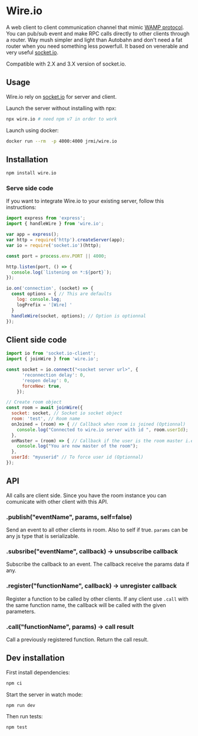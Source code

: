 # Wire.io

A web client to client communication channel that mimic [WAMP protocol](https://wamp-proto.org/). You can pub/sub event and make RPC calls directly to other clients through a router.
Way mush simpler and light than Autobahn and don't need a fat router when you need something less powerfull. It based on
venerable and very useful [socket.io](https://socket.io/).

Compatible with 2.X and 3.X version of socket.io.

## Usage

Wire.io rely on [socket.io](https://socket.io/) for server and client.

Launch the server without installing with npx:

```sh
npx wire.io # need npm v7 in order to work
```

Launch using docker:

```sh
docker run --rm  -p 4000:4000 jrmi/wire.io
```

## Installation

```sh
npm install wire.io
```

### Serve side code

If you want to integrate Wire.io to your existing server, follow this instructions:

```js
import express from 'express';
import { handleWire } from 'wire.io';

var app = express();
var http = require('http').createServer(app);
var io = require('socket.io')(http);

const port = process.env.PORT || 4000;

http.listen(port, () => {
  console.log(`listening on *:${port}`);
});

io.on('connection', (socket) => {
  const options = { // This are defaults
    log: console.log;
    logPrefix = '[Wire] '
  }
  handleWire(socket, options); // Option is optionnal
});
```

## Client side code

```js
import io from 'socket.io-client';
import { joinWire } from 'wire.io';

const socket = io.connect("<socket server url>", {
      'reconnection delay': 0,
      'reopen delay': 0,
      forceNew: true,
    });

// Create room object
const room = await joinWire({
  socket: socket, // Socket io socket object
  room: 'test', // Room name
  onJoined = (room) => { // Callback when room is joined (Optionnal)
    console.log("Connected to wire.io server with id ", room.userId);
  },
  onMaster = (room) => { // Callback if the user is the room master i.e. the first user (on next if first quit). (Optionnal)
    console.log("You are now master of the room");
  },
  userId: "myuserid" // To force user id (Optionnal)
});

```

## API

All calls are client side. Since you have the room instance you can comunicate with other client with this API.

### .publish("eventName", params, self=false)

Send an event to all other clients in room. Also to self if true.
`params` can be any js type that is serializable.

### .subsribe("eventName", callback) -> unsubscribe callback

Subscribe the callback to an event. The callback receive the params data if any.

### .register("functionName", callback) -> unregister callback

Register a function to be called by other clients. If any client use `.call` with the same function name,
 the callback will be called with the given parameters.

### .call("functionName", params) -> call result

Call a previously registered function. Return the call result.

## Dev installation

First install dependencies:

```sh
npm ci
```

Start the server in watch mode:

```sh
npm run dev
```

Then run tests:

```sh
npm test
```
